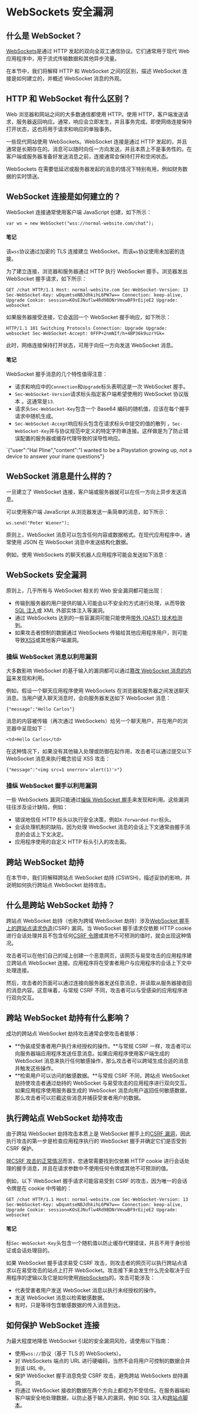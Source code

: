# WebSockets 安全漏洞

## 什么是 WebSocket？

[WebSockets](https://portswigger.net/web-security/websockets)是通过 HTTP 发起的双向全双工通信协议。它们通常用于现代 Web 应用程序中，用于流式传输数据和其他异步流量。

在本节中，我们将解释 HTTP 和 WebSocket 之间的区别，描述 WebSocket 连接是如何建立的，并概述 WebSocket 消息的外观。

## HTTP 和 WebSocket 有什么区别？

Web 浏览器和网站之间的大多数通信都使用 HTTP。使用 HTTP，客户端发送请求，服务器返回响应。通常，响应会立即发生，并且事务完成。即使网络连接保持打开状态，这也将用于请求和响应的单独事务。

一些现代网站使用 WebSockets。WebSocket 连接是通过 HTTP 发起的，并且通常是长期存在的。消息可以随时向任一方向发送，并且本质上不是事务性的。在客户端或服务器准备好发送消息之前，连接通常会保持打开和空闲状态。

WebSockets 在需要低延迟或服务器发起的消息的情况下特别有用，例如财务数据的实时馈送。

## WebSocket 连接是如何建立的？

WebSocket 连接通常使用客户端 JavaScript 创建，如下所示：

`var ws = new WebSocket("wss://normal-website.com/chat");`

#### 笔记

该`wss`协议通过加密的 TLS 连接建立 WebSocket，而该`ws`协议使用未加密的连接。

为了建立连接，浏览器和服务器通过 HTTP 执行 WebSocket 握手。浏览器发出 WebSocket 握手请求，如下所示：

`GET /chat HTTP/1.1 Host: normal-website.com Sec-WebSocket-Version: 13 Sec-WebSocket-Key: wDqumtseNBJdhkihL6PW7w== Connection: keep-alive, Upgrade Cookie: session=KOsEJNuflw4Rd9BDNrVmvwBF9rEijeE2 Upgrade: websocket`

如果服务器接受连接，它会返回一个 WebSocket 握手响应，如下所示：

`HTTP/1.1 101 Switching Protocols Connection: Upgrade Upgrade: websocket Sec-WebSocket-Accept: 0FFP+2nmNIf/h+4BP36k9uzrYGk=`

此时，网络连接保持打开状态，可用于向任一方向发送 WebSocket 消息。

#### 笔记

WebSocket 握手消息的几个特性值得注意：

-   请求和响应中的`Connection`和`Upgrade`标头表明这是一次 WebSocket 握手。
-   `Sec-WebSocket-Version`请求标头指定客户端希望使用的 WebSocket 协议版本 。这通常是`13`.
-   请求头`Sec-WebSocket-Key`包含一个 Base64 编码的随机值，应该在每个握手请求中随机生成。
-   `Sec-WebSocket-Accept`响应标头包含在请求标头中提交的值的散列 ，`Sec-WebSocket-Key`并与协议规范中定义的特定字符串连接。这样做是为了防止错误配置的服务器或缓存代理导致的误导性响应。

`{"user":"Hal Pline","content":"I wanted to be a Playstation growing up, not a device to answer your inane questions"}


## WebSocket 消息是什么样的？

一旦建立了 WebSocket 连接，客户端或服务器就可以在任一方向上异步发送消息。

可以使用客户端 JavaScript 从浏览器发送一条简单的消息，如下所示：

`ws.send("Peter Wiener");`

原则上，WebSocket 消息可以包含任何内容或数据格式。在现代应用程序中，通常使用 JSON 在 WebSocket 消息中发送结构化数据。

例如，使用 WebSockets 的聊天机器人应用程序可能会发送如下消息：

## WebSockets 安全漏洞

原则上，几乎所有与 WebSocket 相关的 Web 安全漏洞都可能出现：

-   传输到服务器的用户提供的输入可能会以不安全的方式进行处理，从而导致[SQL 注入](https://portswigger.net/web-security/sql-injection)或 XML 外部实体注入等漏洞。
-   通过 WebSockets 达到的一些盲漏洞可能只能使用[带外 (OAST) 技术检测](https://portswigger.net/blog/oast-out-of-band-application-security-testing)到。
-   如果攻击者控制的数据通过 WebSockets 传输给其他应用程序用户，则可能导致[XSS](https://portswigger.net/web-security/cross-site-scripting)或其他客户端漏洞。

### 操纵 WebSocket 消息以利用漏洞

大多数影响 WebSocket 的基于输入的漏洞都可以通过[篡改 WebSocket 消息的内容](https://portswigger.net/web-security/websockets#intercepting-and-modifying-websocket-messages)来发现和利用。

例如，假设一个聊天应用程序使用 WebSockets 在浏览器和服务器之间发送聊天消息。当用户键入聊天消息时，会向服务器发送如下 WebSocket 消息：

`{"message":"Hello Carlos"}`

消息的内容被传输（再次通过 WebSockets）给另一个聊天用户，并在用户的浏览器中呈现如下：

`<td>Hello Carlos</td>`

在这种情况下，如果没有其他输入处理或防御在起作用，攻击者可以通过提交以下 WebSocket 消息来执行概念验证 XSS 攻击：

`{"message":"<img src=1 onerror='alert(1)'>"}`

### 操纵 WebSocket 握手以利用漏洞

一些 WebSockets 漏洞只能通过[操纵 WebSocket 握手](https://portswigger.net/web-security/websockets#manipulating-websocket-connections)来发现和利用。这些漏洞往往涉及设计缺陷，例如：

-   错误地信任 HTTP 标头以执行安全决策，例如`X-Forwarded-For`标头。
-   会话处理机制的缺陷，因为处理 WebSocket 消息的会话上下文通常由握手消息的会话上下文决定。
-   应用程序使用的自定义 HTTP 标头引入的攻击面。

## 跨站 WebSocket 劫持

在本节中，我们将解释跨站点 WebSocket 劫持 (CSWSH)，描述妥协的影响，并说明如何执行跨站点 WebSocket 劫持攻击。

## 什么是跨站 WebSocket 劫持？

跨站点 WebSocket 劫持（也称为跨域 WebSocket 劫持）涉及[WebSocket 握手上的](https://portswigger.net/web-security/websockets/what-are-websockets#how-are-websocket-connections-established)[跨站点请求伪造](https://portswigger.net/web-security/csrf)(CSRF) 漏洞。当 WebSocket 握手请求仅依赖 HTTP cookie 进行会话处理并且不包含任何[CSRF 令牌](https://portswigger.net/web-security/csrf/tokens)或其他不可预测的值时，就会出现这种情况。[](https://portswigger.net/web-security/websockets/what-are-websockets#how-are-websocket-connections-established)[](https://portswigger.net/web-security/csrf/tokens)

攻击者可以在他们自己的域上创建一个恶意网页，该网页与易受攻击的应用程序建立跨站点 WebSocket 连接。应用程序将在受害者用户与应用程序的会话上下文中处理连接。

然后，攻击者的页面可以通过连接向服务器发送任意消息，并读取从服务器接收回的消息内容。这意味着，与常规 CSRF 不同，攻击者可以与受感染的应用程序进行双向交互。

## 跨站 WebSocket 劫持有什么影响？

成功的跨站点 WebSocket 劫持攻击通常会使攻击者能够：

-   **伪装成受害者用户执行未经授权的操作。**与常规 CSRF 一样，攻击者可以向服务器端应用程序发送任意消息。如果应用程序使用客户端生成的 WebSocket 消息来执行任何敏感操作，那么攻击者可以跨域生成合适的消息并触发这些操作。
-   **检索用户可以访问的敏感数据。**与常规 CSRF 不同，跨站点 WebSocket 劫持使攻击者通过劫持的 WebSocket 与易受攻击的应用程序进行双向交互。如果应用程序使用服务器生成的 WebSocket 消息向用户返回任何敏感数据，那么攻击者可以拦截这些消息并捕获受害者用户的数据。

## 执行跨站点 WebSocket 劫持攻击

由于跨站 WebSocket 劫持攻击本质上是 WebSocket 握手上的[CSRF 漏洞](https://portswigger.net/web-security/csrf)，因此执行攻击的第一步是检查应用程序执行的 WebSocket 握手并确定它们是否受到 CSRF 保护。

就[CSRF 攻击的正常情况](https://portswigger.net/web-security/csrf#how-does-csrf-work)而言，您通常需要找到仅依赖 HTTP cookie 进行会话处理的握手消息，并且在请求参数中不使用任何令牌或其他不可预测的值。

例如，以下 WebSocket 握手请求可能容易受到 CSRF 的攻击，因为唯一的会话令牌是在 cookie 中传输的：

`GET /chat HTTP/1.1 Host: normal-website.com Sec-WebSocket-Version: 13 Sec-WebSocket-Key: wDqumtseNBJdhkihL6PW7w== Connection: keep-alive, Upgrade Cookie: session=KOsEJNuflw4Rd9BDNrVmvwBF9rEijeE2 Upgrade: websocket`

#### 笔记

标`Sec-WebSocket-Key`头包含一个随机值以防止缓存代理错误，并且不用于身份验证或会话处理目的。

如果 WebSocket 握手请求易受 CSRF 攻击，则攻击者的网页可以执行跨站点请求以在易受攻击的站点上打开 WebSocket。攻击接下来会发生什么完全取决于应用程序的逻辑以及它是如何使用[WebSockets](https://portswigger.net/web-security/websockets)的。攻击可能涉及：

-   代表受害者用户发送 WebSocket 消息以执行未经授权的操作。
-   发送 WebSocket 消息以检索敏感数据。
-   有时，只是等待包含敏感数据的传入消息到达。











## 如何保护 WebSocket 连接

为最大程度地降低 WebSocket 引起的安全漏洞风险，请使用以下指南：

-   使用`wss://`协议（基于 TLS 的 WebSockets）。
-   对 WebSockets 端点的 URL 进行硬编码，当然不会将用户可控制的数据合并到该 URL 中。
-   保护 WebSocket 握手消息免受 CSRF 攻击，避免跨站 WebSockets 劫持漏洞。
-   将通过 WebSocket 接收的数据在两个方向上都视为不受信任。在服务器端和客户端安全地处理数据，以防止基于输入的漏洞，例如 SQL 注入和[跨站点脚本](https://portswigger.net/web-security/cross-site-scripting)。